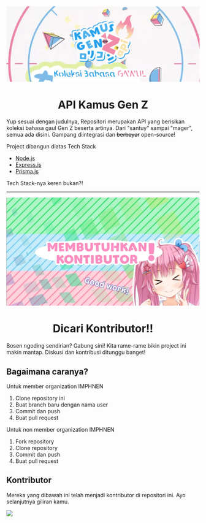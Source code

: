 <img src="./assets/img/banner.webp">

<h1 align="center">
  API Kamus Gen Z
</h1>

Yup sesuai dengan judulnya, Repositori merupakan API yang berisikan koleksi bahasa gaul Gen Z beserta artinya. Dari "santuy" sampai "mager", semua ada disini.  Gampang diintegrasi dan ~~berbayar~~ open-source!

Project dibangun diatas Tech Stack
- [Node.js](https://nodejs.org/)
- [Express.js](https://expressjs.com/)
- [Prisma.js](https://www.prisma.io/)

Tech Stack-nya keren bukan?!

---
<img src="./assets/img/kontributor.webp">
<h1 align="center">
  Dicari Kontributor!!
</h1>

Bosen ngoding sendirian? Gabung sini! Kita rame-rame bikin project ini makin mantap. Diskusi dan kontribusi ditunggu banget!

## Bagaimana caranya?

Untuk member organization IMPHNEN
1. Clone repository ini
2. Buat branch baru dengan nama user
3. Commit dan push
4. Buat pull request

Untuk non member organization IMPHNEN
1. Fork repository
2. Clone repository
3. Commit dan push
4. Buat pull request

## Kontributor

Mereka yang dibawah ini telah menjadi kontributor di repositori ini. Ayo selanjutnya giliran kamu.

<a href="https://github.com/IMPHNEN/kamus-gen-z-api/graphs/contributors">
  <img src="https://contrib.rocks/image?repo=IMPHNEN/kamus-gen-z-api" />
</a>
